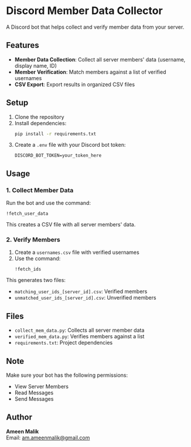 # Discord Member Data Collector

A Discord bot that helps collect and verify member data from your server.

## Features

- **Member Data Collection**: Collect all server members' data (username, display name, ID)
- **Member Verification**: Match members against a list of verified usernames
- **CSV Export**: Export results in organized CSV files

## Setup

1. Clone the repository
2. Install dependencies:
   ```bash
   pip install -r requirements.txt
   ```
3. Create a `.env` file with your Discord bot token:
   ```
   DISCORD_BOT_TOKEN=your_token_here
   ```

## Usage

### 1. Collect Member Data
Run the bot and use the command:
```
!fetch_user_data
```
This creates a CSV file with all server members' data.

### 2. Verify Members
1. Create a `usernames.csv` file with verified usernames
2. Use the command:
   ```
   !fetch_ids
   ```
This generates two files:
- `matching_user_ids_[server_id].csv`: Verified members
- `unmatched_user_ids_[server_id].csv`: Unverified members

## Files
- `collect_mem_data.py`: Collects all server member data
- `verified_mem_data.py`: Verifies members against a list
- `requirements.txt`: Project dependencies

## Note
Make sure your bot has the following permissions:
- View Server Members
- Read Messages
- Send Messages

## Author
**Ameen Malik**  
Email: am.ameenmalik@gmail.com 